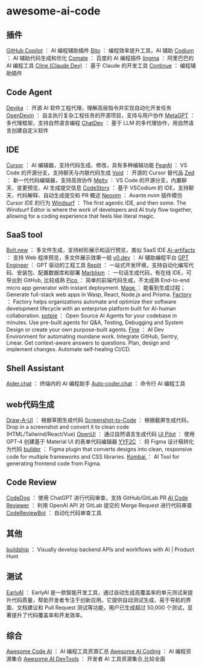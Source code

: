 # awesome-ai-code

## 插件
[GitHub Copilot](https://github.com/features/copilot) ： AI 编程辅助插件
[Bito](https://bito.ai/) ： 编程效率提升工具，AI 辅助
[Codium](https://www.codium.ai/) ： AI 辅助代码生成和优化
[Comate](https://comate.baidu.com/zh) ： 百度的 AI 编程插件
[lingma](https://tongyi.aliyun.com/lingma) ： 阿里巴巴的 AI 编程工具
[Cline (Claude Dev)](https://github.com/cline/cline) ： 基于 Claude 的开发工具
[Continue](https://www.continue.dev/) ： 编程辅助插件

## Code Agent
[Devika](https://github.com/stitionai/devika.git) ： 开源 AI 软件工程代理，理解高层指令并实现自动化开发任务
[OpenDevin](https://github.com/OpenDevin/OpenDevin) ： 自主执行复杂工程任务的开源项目，支持与用户协作
[MetaGPT](https://github.com/geekan/MetaGPT.git) ： 多代理框架，支持自然语言编程
[ChatDev](https://github.com/OpenBMB/ChatDev) ： 基于 LLM 的多代理协作，用自然语言创建自定义软件

## IDE
[Cursor](https://www.cursor.com/) ： AI 编辑器，支持代码生成、修改，具有多种编辑功能
[PearAI](https://trypear.ai/) ： VS Code 的开源分支，支持聊天与内联代码生成
[Void](https://voideditor.com/) ： 开源的 Cursor 替代品
[Zed](https://zed.dev/) ： 新一代代码编辑器，支持高效协作
[Melty](https://github.com/meltylabs/melty) ： VS Code 的开源分支，内置聊天、变更预览、AI 生成提交信息
[CodeStory](https://codestory.ai) ： 基于 VSCodium 的 IDE，支持聊天、代码解释、自动生成提交和 PR 概述
[Neovim](https://github.com/yetone/avante.nvim) ： Avante.nvim 插件模仿 Cursor IDE 的行为
[Windsurf](https://codeium.com/windsurf) ： The first agentic IDE, and then some. The Windsurf Editor is where the work of developers and AI truly flow together, allowing for a coding experience that feels like literal magic.

## SaaS tool
[Bolt.new](https://bolt.new/) ： 多文件生成，支持树形展示和运行预览，类似 SaaS IDE
[Ai-artifacts](https://fragments.e2b.dev/) ： 支持 Web 程序预览，多文件展示效果一般
[v0.dev](https://v0.dev/chat) ： AI 辅助编程平台
[GPT Engineer](https://gptengineer.app/) ： GPT 驱动的工程工具
[Replit](https://replit.com/) ： 一站式开发环境，支持自动化编写代码、安装包、配置数据库和部署
[Marblism](https://www.marblism.com/) ： 一句话生成代码，有在线 IDE，可导出到 GitHub, 比较成熟
[Pico ](https://picoapps.xyz/) ： 简单的前端代码生成，不太成熟 End-to-end micro app generator with instant deployment.
[Mage ](https://usemage.ai/) ： 能看到生成过程；Generate full-stack web apps in Wasp, React, Node.js and Prisma.
[Factory ](https://www.factory.ai/) ： Factory helps organizations automate and optimize their software development lifecycle with an enterprise platform built for AI-human collaboration.
[potpie](https://potpie.ai/) ： Open Source AI Agents for your codebase in minutes. Use pre-built agents for Q&A, Testing, Debugging and System Design or create your own purpose-built agents.
[Fine](https://fine.dev) ： AI Dev Environment for automating mundane work. Integrate GitHub, Sentry, Linear. Get context-aware answers to questions. Plan, design and implement changes. Automate self-healing CI/CD.

## Shell Assistant
[Aider.chat](https://aider.chat/) ： 终端内的 AI 编程助手
[Auto-coder.chat](https://auto-coder.chat/) ： 命令行 AI 编程工具

## web代码生成
[Draw-A-UI](draw-a-ui.com) ： 根据草图生成代码
[Screenshot-to-Code](screenshottocode.com) ： 根据截屏生成代码，Drop in a screenshot and convert it to clean code (HTML/Tailwind/React/Vue)
[OpenUI](openui.fly.dev) ： 通过自然语言生成代码
[UI Pilot](https://ui-pilot.com/) ： 使用 GPT-4 创建基于 Material UI 的表单代码编辑器
[YYF2C](https://mp.weixin.qq.com/s/oSJ6jduCWsfs_rR_ycUMWA) ： 将 Figma 设计稿转化为代码
[builder](https://builder.io/) ：  Figma plugin that converts designs into clean, responsive code for multiple frameworks and CSS libraries.
[Kombai ](https://kombai.com/) ： AI Tool for generating frontend code from Figma.

## Code Review
[CodeDog](https://www.codedog.ai/) ： 使用 ChatGPT 进行代码审查，支持 GitHub/GitLab PR
[AI Code Reviewer](https://github.com/buxuku/ai-code-reviewer) ： 利用 OpenAI API 对 GitLab 提交的 Merge Request 进行代码审查
[CodeReviewBot](https://codereviewbot.ai/) ： 自动化代码审查工具

## 其他
[buildship](https://buildship.com/?ref=producthunt) ： Visually develop backend APIs and workflows with AI | Product Hunt


## 测试
[EarlyAI](https://www.startearly.ai/) ： EarlyAI 是一款智能开发工具，通过自动生成高覆盖率的单元测试来提升代码质量，帮助开发者专注于创新应用。它提供自动测试生成、易于导航的界面、文档建议和 Pull Request 测试等功能，用户已生成超过 50,000 个测试，显著提升了代码覆盖率和开发效率。

## 综合
[Awesome Code AI](https://github.com/sourcegraph/awesome-code-ai) ： AI 编程工具资源汇总
[Awesome AI Coding](https://github.com/wsxiaoys/awesome-ai-coding) ： AI 编程资源集合
[Awesome AI DevTools](https://github.com/jamesmurdza/awesome-ai-devtools) ： 开发者 AI 工具资源集合,比较全面

